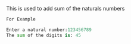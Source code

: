 This is used to add sum of the naturals numbers 
```py
For Example

Enter a natural number:123456789
The sum of the digits is: 45
```
